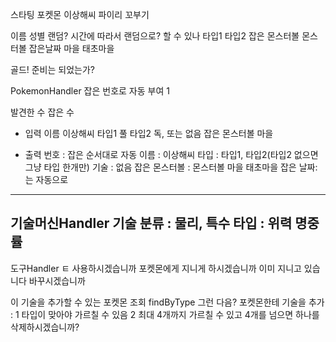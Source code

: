 스타팅 포켓몬
이상해씨
파이리 
꼬부기

이름
성별 랜덤? 시간에 따라서 랜덤으로? 할 수 있나
타입1 
타입2
잡은 몬스터볼 몬스터볼
잡은날짜 
마을  태초마을 

골드! 준비는 되었는가?

PokemonHandler
잡은 번호로 자동 부여 1

발견한 수 잡은 수

- 입력
이름 이상해씨
타입1 풀
타입2 독, 또는 없음
잡은 몬스터볼
마을

- 출력
번호 : 잡은 순서대로 자동
이름 : 이상해씨
타입 : 타입1, 타입2(타입2 없으면 그냥 타입 한개만)
기술 : 없음
잡은 몬스터볼 : 몬스터볼
마을 태초마을
잡은 날짜: 는 자동으로
-------------------
기술머신Handler
기술
분류 : 물리, 특수
타입 :
위력
명중률
-------------------
도구Handler
ㅌ
사용하시겠습니까
포켓몬에게 지니게 하시겠습니까
이미 지니고 있습니다
바꾸시겠습니까

이 기술을 추가할 수 있는 포켓몬 조회
findByType
그런 다음?
포켓몬한테 기술을 추가 : 
1 타입이 맞아야 가르칠 수 있음 
2 최대 4개까지 가르칠 수 있고 4개를 넘으면 하나를 삭제하시겠습니까?

